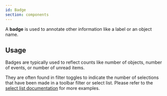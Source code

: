 ```yaml
---
id: Badge
section: components
---
```

A **badge** is used to annotate other information like a label or an object name. 

## Usage

Badges are typically used to reflect counts like number of objects, number of events, or number of unread items.

They are often found in filter toggles to indicate the number of selections that have been made in a toolbar filter or select list. Please refer to the 
[select list documentation](/components/select/design-guidelines#checkbox-select) for more examples.